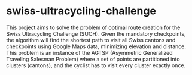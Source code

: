 # swiss-ultracycling-challenge
This project aims to solve the problem of optimal route creation for the Swiss Ultracycling Challenge (SUCH). Given the mandatory checkpoints, the algorithm will find the shortest path to visit all Swiss cantons and checkpoints using Google Maps data, minimizing elevation and distance. This problem is an instance of the AGTSP (Asymmetric Generalized Traveling Salesman Problem) where a set of points are partitioned into clusters (cantons), and the cyclist has to visit every cluster exactly once.
